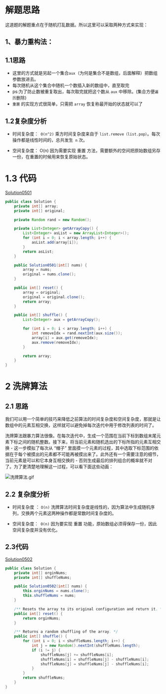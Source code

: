 # 解题思路

这道题的解题重点在于随机打乱数据。所以这里可以采取两种方式来实现：

## 1、暴力重构法：

## 1.1思路

* 这里的方式就是另起一个集合`aux`（为何是集合不是数组，后面解释）把数组参数放进去。
* 每次随机从这个集合中随机一个数插入新的数组中，直至取完
* ps:为了防止数被重复取出，每次取完就把这个数从 `aux` 中移除。(集合方便`遍历`删除)
* `重置` 的实现方式很简单，只需把 `array` 恢复称最开始的状态就可以了

## 1.2复杂度分析

* 时间复杂度：` O(n^2)`
  乘方时间复杂度来自于 `list.remove（list.pop）`。每次操作都是线性时间的，总共发生` n` 次。

* 空间复杂度： O(n)
  因为需要实现 重置 方法，需要额外的空间把原始数组另存一份，在重置的时候用来恢复原始状态。

# 1.3 代码

[Solution0501](./Solution0501.java)

```java
public class Solution {
    private int[] array;
    private int[] original;

    private Random rand = new Random();

    private List<Integer> getArrayCopy() {
        List<Integer> asList = new ArrayList<Integer>();
        for (int i = 0; i < array.length; i++) {
            asList.add(array[i]);
        }
        return asList;
    }

    public Solution0501(int[] nums) {
        array = nums;
        original = nums.clone();
    }

    public int[] reset() {
        array = original;
        original = original.clone();
        return array;
    }

    public int[] shuffle() {
        List<Integer> aux = getArrayCopy();

        for (int i = 0; i < array.length; i++) {
            int removeIdx = rand.nextInt(aux.size());
            array[i] = aux.get(removeIdx);
            aux.remove(removeIdx);
        }

        return array;
    }
}
```

# 2 洗牌算法

## 2.1 **思路**

我们可以用一个简单的技巧来降低之前算法的时间复杂度和空间复杂度，那就是让数组中的元素互相交换，这样就可以避免掉每次迭代中用于修改列表的时间了。

洗牌算法跟暴力算法很像。在每次迭代中，生成一个范围在当前下标到数组末尾元素下标之间的随机整数。接下来，将当前元素和随机选出的下标所指的元素互相交换 - 这一步模拟了每次从 “帽子” 里面摸一个元素的过程，其中选取下标范围的依据在于每个被摸出的元素都不可能再被摸出来了。此外还有一个需要注意的细节，当前元素是可以和它本身互相交换的 - 否则生成最后的排列组合的概率就不对了。为了更清楚地理解这一过程，可以看下面这些动画：

![洗牌算法.gif](https://upload-images.jianshu.io/upload_images/2326194-bd4239759d060e10.gif?imageMogr2/auto-orient/strip)



## 2.2 复杂度分析

* 时间复杂度 ： `O(n)`
   洗牌算法时间复杂度是线性的，因为算法中生成随机序列，交换两个元素这两种操作都是常数时间复杂度的。

* 空间复杂度：` O(n)`
  因为要实现 重置 功能，原始数组必须得保存一份，因此空间复杂度并没有优化。

## 2.3代码

[Solution0502](.../Solution0502.java)

```java
public class Solution {
    private int[] orginNums;
    private int[] shuffleNums;

    public Solution0502(int[] nums) {
        this.orginNums = nums.clone();
        this.shuffleNums = nums;
    }

    /** Resets the array to its original configuration and return it. */
    public int[] reset() {
        return orginNums;
    }

    /** Returns a random shuffling of the array. */
    public int[] shuffle() {
        for (int i = 0; i < shuffleNums.length; i++) {
            int j = new Random().nextInt(shuffleNums.length);
            if (i != j) {
                shuffleNums[j] += shuffleNums[i];
                shuffleNums[i] = shuffleNums[j] - shuffleNums[i];
                shuffleNums[j] = shuffleNums[j] - shuffleNums[i];
            }
        }
        return shuffleNums;
    }
}
```



